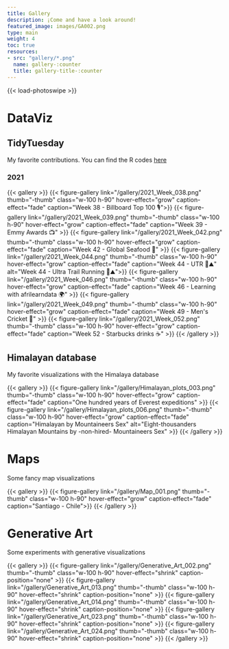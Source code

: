 ```yaml
---
title: Gallery
description: ¡Come and have a look around!
featured_image: images/GA002.png
type: main
weight: 4
toc: true
resources: 
- src: "gallery/*.png"
  name: gallery-:counter
  title: gallery-title-:counter
---
```


{{< load-photoswipe >}}

# DataViz 
## TidyTuesday
My favorite contributions. You can find the R codes [here](https://github.com/TamayoLeivaJ/TidyTuesday)

### 2021
{{< gallery >}}
  {{< figure-gallery link="/gallery/2021_Week_038.png" thumb="-thumb" class="w-100 h-90" hover-effect="grow" caption-effect="fade" caption="Week 38 - Billboard Top 100 🎙">}}
  {{< figure-gallery link="/gallery/2021_Week_039.png" thumb="-thumb" class="w-100 h-90" hover-effect="grow" caption-effect="fade" caption="Week 39 - Emmy Awards 📺" >}}
  {{< figure-gallery link="/gallery/2021_Week_042.png" thumb="-thumb" class="w-100 h-90" hover-effect="grow" caption-effect="fade" caption="Week 42 - Global Seafood 🎣" >}}
  {{< figure-gallery link="/gallery/2021_Week_044.png" thumb="-thumb" class="w-100 h-90" hover-effect="grow" caption-effect="fade" caption="Week 44 - UTR 🗻⛰️" alt="Week 44 - Ultra Trail Running 🗻⛰️">}}
  {{< figure-gallery link="/gallery/2021_Week_046.png" thumb="-thumb" class="w-100 h-90" hover-effect="grow" caption-effect="fade" caption="Week 46 - Learning with afrilearndata 🌍" >}}
  {{< figure-gallery link="/gallery/2021_Week_049.png" thumb="-thumb" class="w-100 h-90" hover-effect="grow" caption-effect="fade" caption="Week 49 - Men's Cricket 🏏" >}}
  {{< figure-gallery link="/gallery/2021_Week_052.png" thumb="-thumb" class="w-100 h-90" hover-effect="grow" caption-effect="fade" caption="Week 52 - Starbucks drinks ☕" >}}
{{< /gallery >}} 

## Himalayan database

My favorite visualizations with the Himalaya database

{{< gallery >}}
  {{< figure-gallery link="/gallery/Himalayan_plots_003.png" thumb="-thumb" class="w-100 h-90" hover-effect="grow" caption-effect="fade" caption="One hundred years of Everest expeditions" >}}
  {{< figure-gallery link="/gallery/Himalayan_plots_006.png" thumb="-thumb" class="w-100 h-90" hover-effect="grow" caption-effect="fade" caption="Himalayan by Mountaineers Sex" alt="Eight-thousanders Himalayan Mountains by -non-hired- Mountaineers Sex" >}}
{{< /gallery >}}

# Maps

Some fancy map visualizations

{{< gallery >}}
{{< figure-gallery link="/gallery/Map_001.png" thumb="-thumb" class="w-100 h-90" hover-effect="grow" caption-effect="fade" caption="Santiago - Chile">}}
{{< /gallery >}}

# Generative Art

Some experiments with generative visualizations

{{< gallery >}}
  {{< figure-gallery link="/gallery/Generative_Art_002.png" thumb="-thumb" class="w-100 h-90" hover-effect="shrink" caption-position="none" >}}
  {{< figure-gallery link="/gallery/Generative_Art_013.png" thumb="-thumb" class="w-100 h-90" hover-effect="shrink" caption-position="none" >}}
  {{< figure-gallery link="/gallery/Generative_Art_014.png" thumb="-thumb" class="w-100 h-90" hover-effect="shrink" caption-position="none" >}}
  {{< figure-gallery link="/gallery/Generative_Art_023.png" thumb="-thumb" class="w-100 h-90" hover-effect="shrink" caption-position="none" >}}
  {{< figure-gallery link="/gallery/Generative_Art_024.png" thumb="-thumb" class="w-100 h-90" hover-effect="shrink" caption-position="none" >}}
{{< /gallery >}}
